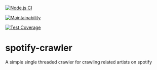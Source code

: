 [![Node.js CI](https://github.com/andy-polhill/spotify-crawler/actions/workflows/node.js.yml/badge.svg)](https://github.com/andy-polhill/spotify-crawler/actions/workflows/node.js.yml)

[![Maintainability](https://api.codeclimate.com/v1/badges/7062de37a7979f491d71/maintainability)](https://codeclimate.com/github/andy-polhill/spotify-crawler/maintainability)

[![Test Coverage](https://api.codeclimate.com/v1/badges/7062de37a7979f491d71/test_coverage)](https://codeclimate.com/github/andy-polhill/spotify-crawler/test_coverage)

# spotify-crawler
A simple single threaded crawler for crawling related artists on spotify
